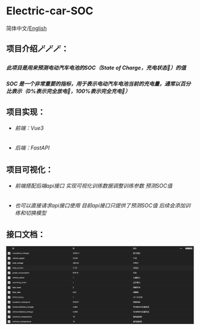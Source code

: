 # Electric-car-SOC

简体中文/[English](https://github.com/Ax-NET-02/Electric-car-SOC/blob/main/images/API-document.png)

## 项目介绍🪄🪄🪄：

##### 此项目是用来预测电动汽车电池的SOC（State of Charge，充电状态🔋）的值

##### SOC 是一个非常重要的指标，用于表示电动汽车电池当前的充电量，通常以百分比表示（0%表示完全放电🪫，100%表示完全充电🔋）



## 项目实现：

- ###### 前端：Vue3

- ###### 后端：FastAPI



## 项目可视化：

- ###### 前端搭配后端api接口 实现可视化训练数据调整训练参数 预测SOC值

- ###### 也可以直接请求api接口使用 目前api接口只提供了预测SOC值 后续会添加训练和切换模型



## 接口文档：

![接口图片](https://github.com/Ax-NET-02/Electric-car-SOC/blob/main/images/API-document.png)

